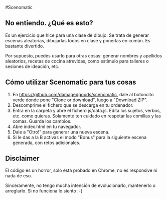 #Scenomatic

## No entiendo. ¿Qué es esto?

Es un ejercicio que hice para una clase de dibujo. Se trata de generar escenas aleatorias, dibujarlas todos en clase y ponerlas en común. Es bastante divertido.
 
Por supuesto, puedes usarlo para otras cosas: generar nombres y apellidos aleatorios, recetas de cocina atrevidas, como estímulo para talleres o sesiones de ideación, etc.

## Cómo utilizar Scenomatic para tus cosas

1. En https://github.com/damagedgoods/scenomatic, dale al botoncito verde donde pone "Clone or download", luego a "Download ZIP".
2. Descomprime el fichero que se descarga en tu ordenador.
3. Entra en la carpeta y abre el fichero js/data.js. Edita los sujetos, verbos, etc. como quieras. Solamente ten cuidado en respetar las comillas y las comas. Guarda los cambios.
4. Abre index.html en tu navegador.
5. Dale a "Otro!" para generar una nueva escena.
6. Si le das a la B activas el modo "Bonus" para la siguiente escena generada, con retos adicionales.

## Disclaimer

El código es un horror, solo está probado en Chrome, no es responsive ni nada de eso.

Sinceramente, no tengo mucha intención de evolucionarlo, mantenerlo o arreglarlo. Si no funciona lo siento :-(

